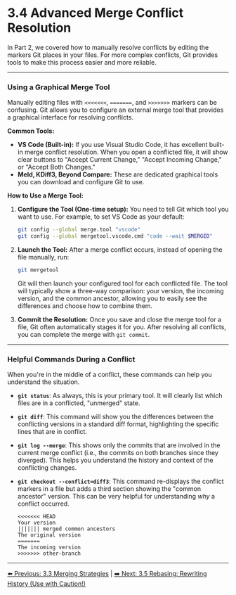 # 3.4 Advanced Merge Conflict Resolution

In Part 2, we covered how to manually resolve conflicts by editing the markers Git places in your files. For more complex conflicts, Git provides tools to make this process easier and more reliable.

---

### Using a Graphical Merge Tool

Manually editing files with `<<<<<<<`, `=======`, and `>>>>>>>` markers can be confusing. Git allows you to configure an external merge tool that provides a graphical interface for resolving conflicts.

**Common Tools:**
* **VS Code (Built-in):** If you use Visual Studio Code, it has excellent built-in merge conflict resolution. When you open a conflicted file, it will show clear buttons to "Accept Current Change," "Accept Incoming Change," or "Accept Both Changes."
* **Meld, KDiff3, Beyond Compare:** These are dedicated graphical tools you can download and configure Git to use.

**How to Use a Merge Tool:**

1.  **Configure the Tool (One-time setup):**
    You need to tell Git which tool you want to use. For example, to set VS Code as your default:
    ```bash
    git config --global merge.tool "vscode"
    git config --global mergetool.vscode.cmd "code --wait $MERGED"
    ```

2.  **Launch the Tool:**
    After a merge conflict occurs, instead of opening the file manually, run:
    ```bash
    git mergetool
    ```
    Git will then launch your configured tool for each conflicted file. The tool will typically show a three-way comparison: your version, the incoming version, and the common ancestor, allowing you to easily see the differences and choose how to combine them.

3.  **Commit the Resolution:**
    Once you save and close the merge tool for a file, Git often automatically stages it for you. After resolving all conflicts, you can complete the merge with `git commit`.

---

### Helpful Commands During a Conflict

When you're in the middle of a conflict, these commands can help you understand the situation.

* **`git status`**: As always, this is your primary tool. It will clearly list which files are in a conflicted, "unmerged" state.

* **`git diff`**: This command will show you the differences between the conflicting versions in a standard diff format, highlighting the specific lines that are in conflict.

* **`git log --merge`**: This shows only the commits that are involved in the current merge conflict (i.e., the commits on both branches since they diverged). This helps you understand the history and context of the conflicting changes.

* **`git checkout --conflict=diff3`**: This command re-displays the conflict markers in a file but adds a third section showing the "common ancestor" version. This can be very helpful for understanding *why* a conflict occurred.
    ```
    <<<<<<< HEAD
    Your version
    ||||||| merged common ancestors
    The original version
    =======
    The incoming version
    >>>>>>> other-branch
    ```

---
[⬅️ Previous: 3.3 Merging Strategies](3.3-merging-strategies.md) | [➡️ Next: 3.5 Rebasing: Rewriting History (Use with Caution!)](3.5-rebasing.md)
